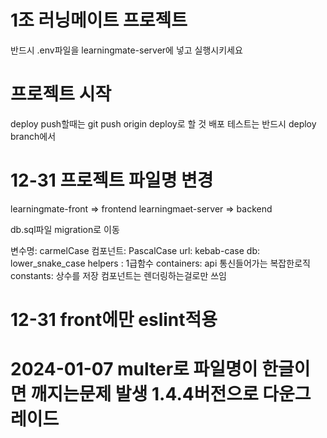 # 1조 러닝메이트 프로젝트

반드시 .env파일을 learningmate-server에 넣고 실행시키세요

# 프로젝트 시작
deploy push할때는 git push origin deploy로 할 것
배포 테스트는 반드시 deploy branch에서

# 12-31 프로젝트 파일명 변경

learningmate-front => frontend
learningmaet-server => backend

db.sql파일 migration로 이동

변수명: carmelCase
컴포넌트: PascalCase
url: kebab-case
db: lower_snake_case
helpers : 1급함수
containers: api 통신들어가는 복잡한로직
constants: 상수를 저장
컴포넌트는 렌더링하는걸로만 쓰임
<br>

# 12-31 front에만 eslint적용

# 2024-01-07 multer로 파일명이 한글이면 깨지는문제 발생 1.4.4버전으로 다운그레이드

